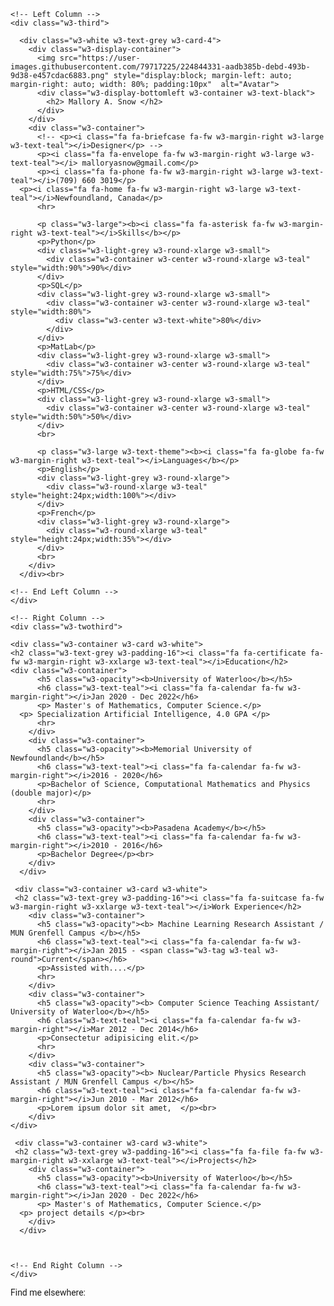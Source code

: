 <html>
<head>
<title> Mallory A. Snow </title>
<meta charset="UTF-8">
<meta name="viewport" content="width=device-width, initial-scale=1">
<link rel="stylesheet" href="https://www.w3schools.com/w3css/4/w3.css">
<link rel='stylesheet' href='https://fonts.googleapis.com/css?family=Roboto'>
<link rel="stylesheet" href="https://cdnjs.cloudflare.com/ajax/libs/font-awesome/4.7.0/css/font-awesome.min.css">
<style>
html,body,h1,h2,h3,h4,h5,h6 {font-family: "Roboto", sans-serif}

</style>
</head>
<body class="w3-light-grey">

<!-- Page Container -->
<div class="w3-content w3-margin-top" style="max-width:1400px;">

  <!-- The Grid -->
  <div class="w3-row-padding">
  
    <!-- Left Column -->
    <div class="w3-third">
    
      <div class="w3-white w3-text-grey w3-card-4">
        <div class="w3-display-container">
          <img src="https://user-images.githubusercontent.com/79717225/224844331-aadb385b-debd-493b-9d38-e457cdac6883.png" style="display:block; margin-left: auto; margin-right: auto; width: 80%; padding:10px"  alt="Avatar">
          <div class="w3-display-bottomleft w3-container w3-text-black">
            <h2> Mallory A. Snow </h2>
          </div>
        </div>
        <div class="w3-container">
          <!-- <p><i class="fa fa-briefcase fa-fw w3-margin-right w3-large w3-text-teal"></i>Designer</p> -->
          <p><i class="fa fa-envelope fa-fw w3-margin-right w3-large w3-text-teal"></i> malloryasnow@gmail.com</p>
          <p><i class="fa fa-phone fa-fw w3-margin-right w3-large w3-text-teal"></i>(709) 660 3019</p>
	  <p><i class="fa fa-home fa-fw w3-margin-right w3-large w3-text-teal"></i>Newfoundland, Canada</p>
          <hr>

          <p class="w3-large"><b><i class="fa fa-asterisk fa-fw w3-margin-right w3-text-teal"></i>Skills</b></p>
          <p>Python</p>
          <div class="w3-light-grey w3-round-xlarge w3-small">
            <div class="w3-container w3-center w3-round-xlarge w3-teal" style="width:90%">90%</div>
          </div>
          <p>SQL</p>
          <div class="w3-light-grey w3-round-xlarge w3-small">
            <div class="w3-container w3-center w3-round-xlarge w3-teal" style="width:80%">
              <div class="w3-center w3-text-white">80%</div>
            </div>
          </div>
          <p>MatLab</p>
          <div class="w3-light-grey w3-round-xlarge w3-small">
            <div class="w3-container w3-center w3-round-xlarge w3-teal" style="width:75%">75%</div>
          </div>
          <p>HTML/CSS</p>
          <div class="w3-light-grey w3-round-xlarge w3-small">
            <div class="w3-container w3-center w3-round-xlarge w3-teal" style="width:50%">50%</div>
          </div>
          <br>

          <p class="w3-large w3-text-theme"><b><i class="fa fa-globe fa-fw w3-margin-right w3-text-teal"></i>Languages</b></p>
          <p>English</p>
          <div class="w3-light-grey w3-round-xlarge">
            <div class="w3-round-xlarge w3-teal" style="height:24px;width:100%"></div>
          </div>
          <p>French</p>
          <div class="w3-light-grey w3-round-xlarge">
            <div class="w3-round-xlarge w3-teal" style="height:24px;width:35%"></div>
          </div>
          <br>
        </div>
      </div><br>

    <!-- End Left Column -->
    </div>

    <!-- Right Column -->
    <div class="w3-twothird">

    <div class="w3-container w3-card w3-white">
    <h2 class="w3-text-grey w3-padding-16"><i class="fa fa-certificate fa-fw w3-margin-right w3-xxlarge w3-text-teal"></i>Education</h2>
	<div class="w3-container">
          <h5 class="w3-opacity"><b>University of Waterloo</b></h5>
          <h6 class="w3-text-teal"><i class="fa fa-calendar fa-fw w3-margin-right"></i>Jan 2020 - Dec 2022</h6>
          <p> Master's of Mathematics, Computer Science.</p>
	  <p> Specialization Artificial Intelligence, 4.0 GPA </p>
          <hr>
        </div>
        <div class="w3-container">
          <h5 class="w3-opacity"><b>Memorial University of Newfoundland</b></h5>
          <h6 class="w3-text-teal"><i class="fa fa-calendar fa-fw w3-margin-right"></i>2016 - 2020</h6>
          <p>Bachelor of Science, Computational Mathematics and Physics (double major)</p>
          <hr>
        </div>
        <div class="w3-container">
          <h5 class="w3-opacity"><b>Pasadena Academy</b></h5>
          <h6 class="w3-text-teal"><i class="fa fa-calendar fa-fw w3-margin-right"></i>2010 - 2016</h6>
          <p>Bachelor Degree</p><br>
        </div>
      </div>

     <div class="w3-container w3-card w3-white">
     <h2 class="w3-text-grey w3-padding-16"><i class="fa fa-suitcase fa-fw w3-margin-right w3-xxlarge w3-text-teal"></i>Work Experience</h2>
        <div class="w3-container">
          <h5 class="w3-opacity"><b> Machine Learning Research Assistant / MUN Grenfell Campus </b></h5>
          <h6 class="w3-text-teal"><i class="fa fa-calendar fa-fw w3-margin-right"></i>Jan 2015 - <span class="w3-tag w3-teal w3-round">Current</span></h6>
          <p>Assisted with....</p>
          <hr>
        </div>
      	<div class="w3-container">
          <h5 class="w3-opacity"><b> Computer Science Teaching Assistant/ University of Waterloo</b></h5>
          <h6 class="w3-text-teal"><i class="fa fa-calendar fa-fw w3-margin-right"></i>Mar 2012 - Dec 2014</h6>
          <p>Consectetur adipisicing elit.</p>
          <hr>
        </div>
        <div class="w3-container">
          <h5 class="w3-opacity"><b> Nuclear/Particle Physics Research Assistant / MUN Grenfell Campus </b></h5>
          <h6 class="w3-text-teal"><i class="fa fa-calendar fa-fw w3-margin-right"></i>Jun 2010 - Mar 2012</h6>
          <p>Lorem ipsum dolor sit amet,  </p><br>
        </div>
	</div>

     <div class="w3-container w3-card w3-white">
     <h2 class="w3-text-grey w3-padding-16"><i class="fa fa-file fa-fw w3-margin-right w3-xxlarge w3-text-teal"></i>Projects</h2>
        <div class="w3-container">
          <h5 class="w3-opacity"><b>University of Waterloo</b></h5>
          <h6 class="w3-text-teal"><i class="fa fa-calendar fa-fw w3-margin-right"></i>Jan 2020 - Dec 2022</h6>
          <p> Master's of Mathematics, Computer Science.</p>
	  <p> project details </p><br>
        </div>
      </div>



    <!-- End Right Column -->
    </div>
    
  <!-- End Grid -->
  </div>
  
  <!-- End Page Container -->
</div>


<footer class="w3-container w3-teal w3-center w3-margin-top">
  <p>Find me elsewhere:</p>
  <a href="https://github.com/m5snow"><i class="fa fa-github w3-hover-opacity w3-xxxlarge"></i></a>
  <!-- <i class="fa fa-instagram w3-hover-opacity w3-xxxlarge"> </i> -->
  <a href="https://www.linkedin.com/in/mallory-snow-a64bb4250/"><i class="fa fa-linkedin w3-hover-opacity w3-xxxlarge"> </i></a>
</footer>

</body>
</html>

